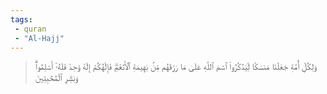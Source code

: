 ```yaml
---
tags: 
 - quran 
 - "Al-Hajj"
---
```


> وَلِكُلِّ أُمَّةٖ جَعَلۡنَا مَنسَكٗا لِّيَذۡكُرُواْ ٱسۡمَ ٱللَّهِ عَلَىٰ مَا رَزَقَهُم مِّنۢ بَهِيمَةِ ٱلۡأَنۡعَٰمِۗ فَإِلَٰهُكُمۡ إِلَٰهٞ وَٰحِدٞ فَلَهُۥٓ أَسۡلِمُواْۗ وَبَشِّرِ ٱلۡمُخۡبِتِينَ
